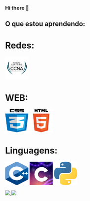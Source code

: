 ### Hi there 👋

## O que estou aprendendo:

# Redes:
<img loading="lazy" src="IMG/Cisco/android-chrome-512x512.png" width="75" height="75"/>

# WEB:
<img loading="lazy" src="IMG/CSS/android-chrome-512x512.png" width="75" height="75"/> <img loading="lazy" src="IMG/HTML/android-chrome-512x512.png" width="75" height="75"/>

# Linguagens:
<img loading="lazy" src="IMG/c++/android-chrome-512x512.png" width="75" height="75"/> <img loading="lazy" src="IMG/c/android-chrome-512x512.png" width="75" height="75"/> <img loading="lazy" src="IMG/python/android-chrome-512x512.png" width="75" height="75"/>

<div>
<a href="https://github.com/cviniciusfvv">
<img loading="lazy" height="180em" src="https://github-readme-stats.vercel.app/api/top-langs/?username=cviniciusfvv&layout=compact&langs_count=7&theme=dracula"/>
<img loading="lazy" height="180em" src="https://github-readme-stats.vercel.app/api?username=cviniciusfvv&show_icons=true&theme=dracula&include_all_commits=true&count_private=true"/>
</div>

